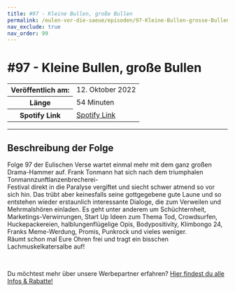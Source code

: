 ```yaml
---
title: #97 - Kleine Bullen, große Bullen
permalink: /eulen-vor-die-saeue/episoden/97-Kleine-Bullen-grosse-Bullen
nav_exclude: true
nav_order: 99
---
```


# #97 - Kleine Bullen, große Bullen
<table class="resp-table dcf-table dcf-table-responsive dcf-table-bordered dcf-table-striped dcf-w-100%">
                    <tbody>
                        <tr>
                            <th scope="row">Veröffentlich am:</th>
                            <td data-label="Veröffentlich am:">12. Oktober 2022</td>
                        </tr>
                        <tr>
                            <th scope="row">Länge </th>
                            <td data-label="Länge ">54 Minuten</td>
                        </tr><tr>
                                <th scope="row">Spotify Link</th>
                                <td data-label="Spotify Link"><a href="https://open.spotify.com/episode/46Yutr5seUf7dlxhNKxAWs">Spotify Link</a></td>
                            </tr></tbody>
                </table>

***

## Beschreibung der Folge

<div>
<p>Folge 97 der Eulischen Verse wartet einmal mehr mit dem ganz großen Drama-Hammer auf. Frank Tonmann hat sich nach dem triumphalen Tonmannzunftlanzenbrecherei-<br/>Festival direkt in die Paralyse vergiftet und siecht schwer atmend so vor sich hin. Das trübt aber keinesfalls seine gottgegebene gute Laune und so entstehen wieder erstaunlich interessante Dialoge, die zum Verweilen und Mehrmalshören einladen. Es geht unter anderem um Schüchternheit, Marketings-Verwirrungen, Start Up Ideen zum Thema Tod, Crowdsurfen, Huckepackereien, halblungenflügelige Opis, Bodypositivity, Klimbongo 24, Franks Meme-Werdung, Promis, Punkrock und vieles weniger.<br/>Räumt schon mal Eure Ohren frei und tragt ein bisschen Lachmuskelkatersalbe auf!</p><br/><p>Du möchtest mehr über unsere Werbepartner erfahren? <a href="https://linktr.ee/EulenvordieSaeue" rel="nofollow">Hier findest du alle Infos &amp; Rabatte!</a></p>  
</div>

